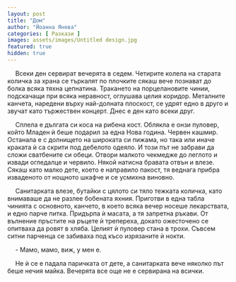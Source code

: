 ```yaml
---
layout: post
title: "Дом"
author: "Йоанна Янева"
categories: [ Разкази ]
images: assets/images/Untitled design.jpg
featured: true
hidden: true
---
```


<p>
 &emsp; Всеки ден сервират вечерята в седем. Четирите колела на старата количка за храна се търкалят по плочките сякаш вече познават до болка всяка тяхна цепнатина. Тракането на порцелановите чинии, подскачащи при всяка неравност, оглушава целия коридор. Металните канчета, наредени върху най-долната плоскост, се удрят едно в друго и звучат като тържествен концерт. Днес е ден като всеки друг.
</p>
<p>
 &emsp; Сплела е дългата си коса на рибена кост. Облякла е онзи пуловер, който Младен ѝ беше подарил за една Нова година. Червен кашмир. Останала е с долнището на широката си пижама, но така или иначе краката ѝ са скрити под дебелото одеяло. И този път не забрави да сложи сватбените си обеци. Отвори малкото чекмедже до леглото и извади огледалце и червило. Някой натисна бравата отвън и влезе. Сякаш като малко дете, което е направило пакост, тя веднага прибра изваденото от нощното шкафче и се усмихна виновно.
</p>
<p> 
 &emsp; Санитарката влезе, бутайки с цялото си тяло тежката количка, като внимаваше да не разлее бобената яхния. Приготви в една табла чинията с основното, канчето, в което всяка вечер носеше лекарствата, и едно парче питка. Придърпа ѝ масата, а тя запретна ръкави. От вълнение пръстите на ръцете ѝ трепереха, докато ожесточено се опитваха да ровят в хляба. Целият ѝ пуловер стана в трохи. Съвсем ситни парченца се забиваха под късо изрязаните ѝ нокти.
</p>
<p>
 &emsp;    - Мамо, мамо, виж, у мен е.
</p>
<p>
 &emsp; Не ѝ се е падала паричката от дете, а санитарката вече няколко път беше нечия майка. Вечерята все още не е сервирана на всички.
</p>

